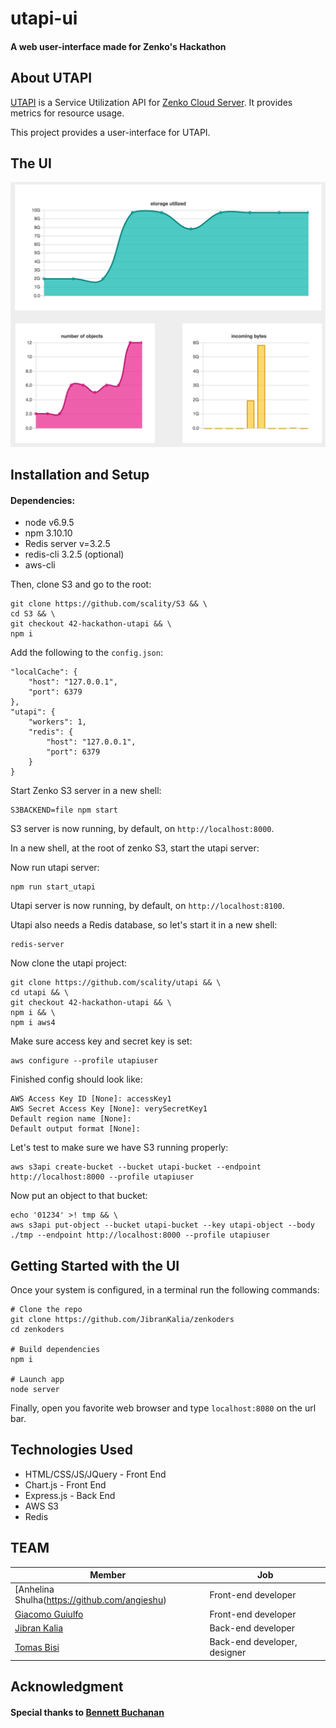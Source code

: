 # utapi-ui
#### A web user-interface made for Zenko's Hackathon

## About UTAPI

[UTAPI](https://github.com/scality/utapi) is a Service Utilization API for [Zenko Cloud Server](https://github.com/scality/S3). It provides metrics for resource usage.

This project provides a user-interface for UTAPI.

## The UI

![42 Logo](resources/zenko-charts.png)

## Installation and Setup

#### Dependencies:

* node v6.9.5
* npm 3.10.10
* Redis server v=3.2.5
* redis-cli 3.2.5 (optional)
* aws-cli

Then, clone S3 and go to the root:

```
git clone https://github.com/scality/S3 && \
cd S3 && \
git checkout 42-hackathon-utapi && \
npm i
```

Add the following to the `config.json`:

```
"localCache": {
    "host": "127.0.0.1",
    "port": 6379
},
"utapi": {
    "workers": 1,
    "redis": {
        "host": "127.0.0.1",
        "port": 6379
    }
}
```

Start Zenko S3 server in a new shell:

```
S3BACKEND=file npm start
```

S3 server is now running, by default, on `http://localhost:8000`.

In a new shell, at the root of zenko S3, start the utapi server:

Now run utapi server:

```
npm run start_utapi
```

Utapi server is now running, by default, on `http://localhost:8100`.

Utapi also needs a Redis database, so let's start it in a new shell:

```
redis-server
```

Now clone the utapi project:

```
git clone https://github.com/scality/utapi && \
cd utapi && \
git checkout 42-hackathon-utapi && \
npm i && \
npm i aws4
```

Make sure access key and secret key is set:

```
aws configure --profile utapiuser
```

Finished config should look like:

```
AWS Access Key ID [None]: accessKey1
AWS Secret Access Key [None]: verySecretKey1
Default region name [None]:
Default output format [None]:
```

Let's test to make sure we have S3 running properly:

```
aws s3api create-bucket --bucket utapi-bucket --endpoint http://localhost:8000 --profile utapiuser
```

Now put an object to that bucket:

```
echo '01234' >! tmp && \
aws s3api put-object --bucket utapi-bucket --key utapi-object --body ./tmp --endpoint http://localhost:8000 --profile utapiuser
```

## Getting Started with the UI

Once your system is configured, in a terminal run the following commands:

```
# Clone the repo
git clone https://github.com/JibranKalia/zenkoders
cd zenkoders

# Build dependencies
npm i

# Launch app
node server
```

Finally, open you favorite web browser and type ```localhost:8080```
on the url bar.

## Technologies Used

* HTML/CSS/JS/JQuery - Front End
* Chart.js - Front End
* Express.js - Back End
* AWS S3
* Redis

## TEAM
Member | Job
------------ | -------------
[Anhelina Shulha(https://github.com/angieshu) | Front-end developer
[Giacomo Guiulfo](https://github.com/giacomoguiulfo) | Front-end developer
[Jibran Kalia](https://github.com/JibranKalia) | Back-end developer
[Tomas Bisi](https://github.com/tomasbisi) | Back-end developer, designer

## Acknowledgment
#### Special thanks to [Bennett Buchanan](https://github.com/bennettbuchanan)

[Anhelina Shulha]: (https://github.com/angieshu)
[Giacomo Guiulfo]: (https://github.com/giacomoguiulfo)
[Jibran Kalia]: (https://github.com/JibranKalia)
[Tomas Bisi]: (https://github.com/tomasbisi)
